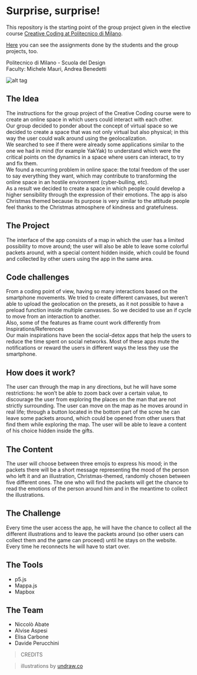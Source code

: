 # Surprise, surprise!
This repository is the starting point of the group project given in the elective course [Creative Coding at Politecnico di Milano](https://www4.ceda.polimi.it/manifesti/manifesti/controller/ManifestoPublic.do?EVN_DETTAGLIO_RIGA_MANIFESTO=evento&aa=2016&k_cf=19&k_corso_la=1092&k_indir=***&codDescr=050538&lang=IT&semestre=1&anno_corso=2&idItemOfferta=123381&idRiga=202553).

[Here](https://drawwithcode.github.io/2019/) you can see the assignments done by the students and the group projects, too.

Politecnico di Milano - Scuola del Design  
Faculty: Michele Mauri, Andrea Benedetti

![alt tag](../master/links/banner.png)

## The Idea  
The instructions for the group project of the Creative Coding course were to create an online space in which users could interact with each other.  
Our group decided to ponder about the concept of virtual space so we decided to create a space that was not only virtual but also physical; in this way the user could walk around using the geolocalization.  
We searched to see if there were already some applications similar to the one we had in mind (for example YakYak) to understand which were the critical points on the dynamics in a space where users can interact, to try and fix them.  
We found a recurring problem in online space: the total freedom of the user to say everything they want, which may contribute to transforming the online space in an hostile environment (cyber-bulling, etc).  
As a result we decided to create a space in which people could develop a higher sensibility through the expression of their emotions. The app is also Christmas themed because its purpose is very similar to the attitude people feel thanks to the Christmas atmosphere of kindness and gratefulness.

## The Project  
The interface of the app consists of a map in which the user has a limited possibility to move around; the user will also be able to leave some colorful packets around, with a special content hidden inside, which could be found and collected by other users using the app in the same area.

## Code challenges
From a coding point of view, having so many interactions based on the smartphone movements.
We tried to create different canvases, but weren’t able to upload the geolocation on the presets, as it not possible to have a preload function inside multiple canvasses. So we decided to use an if cycle to move from an interaction to another.  
Also, some of the features as frame count work differently from
Inspirations/References  
Our main inspirations have been the social-detox apps that help the users to reduce the time spent on social networks. Most of these apps mute the notifications or reward the users in different ways the less they use the smartphone.

## How does it work?
The user can through the map in any directions, but he will have some restrictions: he won’t be able to zoom back over a certain value, to discourage the user from exploring the places on the man that are not strictly surrounding. The user can move on the map as he moves around in real life; through a button located in the bottom part of the scree he can leave some packets around, which could be opened from other users that find them while exploring the map. The user will be able to leave a content of his choice hidden inside the gifts.

## The Content
The user will choose between three emojis to express his mood; in the packets there will be a short message representing the mood of the person who left it and an illustration, Christmas-themed, randomly chosen between five different ones. The one who will find the packets will get the chance to read the emotions of the person around him and in the meantime to collect the illustrations.

## The Challenge
Every time the user access the app, he will have the chance to collect all the different illustrations and to leave the packets around (so other users can collect them and the game can proceed) until he stays on the website.
Every time he reconnects he will have to start over.

## The Tools
* p5.js
* Mappa.js
* Mapbox

## The Team
* Niccolò Abate   
* Alvise Aspesi  
* Elisa Carbone  
* Davide Perucchini

>CREDITS  

>illustrations by [undraw.co](https://undraw.co/)
